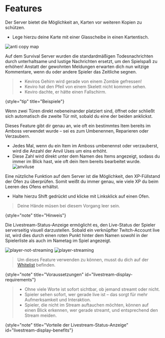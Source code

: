 # Features

<deflist collapsible="true" default-state="collapsed">
<def title="Kopiergeschützte Karten" id="anti-copy-maps">

Der Server bietet die Möglichkeit an, Karten vor weiteren Kopien zu schützen.

- Lege hierzu deine Karte mit einer Glasscheibe in einen Kartentisch.

![anti copy map](anti-copy-maps.png)

</def>
<def title="Kompostierbare Items" id="compostable-items">

<include from="util.md" element-id="compostable-items"></include>

</def>
<def title="Fischerei" id="additionally-fishing-loot">

<include from="util.md" element-id="additionally-fishing-loot"></include>

</def>
<def title="Todesnachrichten" id="deathmessages">

Auf dem Survival Server wurden die standardmäßigen Todesnachrichten durch unterhaltsame und lustige Nachrichten ersetzt,
um den Spielspaß zu erhöhen!
Anstatt der gewohnten Meldungen erwarten dich nun witzige Kommentare, wenn du oder andere Spieler
das Zeitliche segnen.
> - Keviros Gehirn wird gerade von einem Zombie gefressen!
> - Keviro hat den Pfeil von einem Skelett nicht kommen sehen.
> - Keviro dachte, er hätte einen Fallschirm.
>
{style="tip" title="Beispiele"}

</def>
<def title="Doppeltüren" id="doors">

Wenn zwei Türen direkt nebeneinander platziert sind, öffnet oder schließt sich automatisch die zweite Tür mit,
sobald du eine der beiden anklickst.

</def>
<def title="Amboss-Verwendungen" id="anvil-uses">

Dieses Feature gibt dir genau an, wie oft ein bestimmtes Item bereits im Amboss verwendet wurde – sei es zum Umbenennen, Reparieren oder Verzaubern.
- Jedes Mal, wenn du ein Item im Amboss umbenennst oder verzauberst, wird die Anzahl der Anvil Uses um eins erhöht.
- Diese Zahl wird direkt unter dem Namen des Items angezeigt, sodass du immer im Blick hast, wie oft dein Item bereits bearbeitet wurde.
  \
  ![anviluse](anviluse.png)

</def>
<def title="XP-Füllstandsanzeige bei Öfen" id="furnace-info">

Eine nützliche Funktion auf dem Server ist die Möglichkeit, den XP-Füllstand der Öfen zu überprüfen.
Somit weißt du immer genau, wie viele XP du beim Leeren des Ofens erhältst.

- Halte hierzu <shortcut>Shift</shortcut> gedrückt und klicke mit <shortcut>Linksklick</shortcut> auf einen Ofen.

> Deine Hände müsen bei diesem Vorgang leer sein.
>
{style="note" title="Hinweis"}

</def>

<def title="Livestream-Status-Anzeige" id="livestream-display">

Die Livestream-Status-Anzeige ermöglicht es, den Live-Status der Spieler serverseitig visuell darzustellen.
Sobald ein verknüpfter Twitch-Account live ist, wird dies durch einen roten Punkt hinter dem Namen sowohl
in der Spielerliste als auch im Nametag im Spiel angezeigt.

![player-not-streaming](livestream-display-player-not-streaming.png)
![player-streaming](livestream-display-player-streaming.png)

> Um dieses Feature verwenden zu können, musst du dich auf der [Whitelist](support.md "%click-more-info%") befinden.
>
{style="note" title="Voraussetzungen" id="livestream-display-requirements"}

> - Ohne viele Worte ist sofort sichtbar, ob jemand streamt oder nicht.
> - Spieler sehen sofort, wer gerade live ist – das sorgt für mehr Aufmerksamkeit und Interaktion.
> - Spieler, die nicht im Stream auftauchen möchten, können auf einen Blick erkennen, wer gerade streamt, und entsprechend den Stream meiden.
>
{style="note" title="Vorteile der Livestream-Status-Anzeige" id="livestream-display-benefits"}


</def>
</deflist>